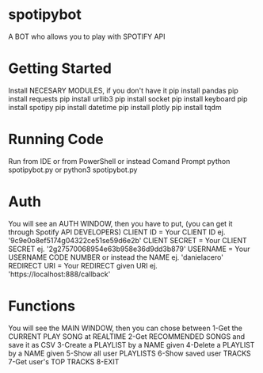 # spotipybot
A BOT who allows you to play with SPOTIFY API

# Getting Started
Install NECESARY MODULES, if you don't have it
pip install pandas
pip install requests
pip install urllib3
pip install socket
pip install keyboard
pip install spotipy
pip install datetime
pip install plotly
pip install tqdm

# Running Code
Run from IDE or from PowerShell or instead Comand Prompt
python spotipybot.py
or
python3 spotipybot.py

# Auth
You will see an AUTH WINDOW, then you have to put, (you can get it through Spotify API DEVELOPERS)
CLIENT ID = Your CLIENT ID ej. '9c9e0o8ef5174g04322ce51se59d6e2b'
CLIENT SECRET = Your CLIENT SECRET ej. '2g27570068954e63b958e36d9dd3b879'
USERNAME = Your USERNAME CODE NUMBER or instead the NAME ej. 'danielacero'
REDIRECT URI = Your REDIRECT given URI ej. 'https://localhost:888/callback'

# Functions
You will see the MAIN WINDOW, then you can chose between
1-Get the CURRENT PLAY SONG at REALTIME
2-Get RECOMMENDED SONGS and save it as CSV
3-Create a PLAYLIST by a NAME given
4-Delete a PLAYLIST by a NAME given
5-Show all user PLAYLISTS
6-Show saved user TRACKS
7-Get user's TOP TRACKS
8-EXIT

